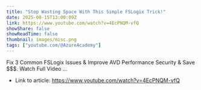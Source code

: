 ```yaml
---
title: "Stop Wasting Space With This Simple FSLogix Trick!"
date: 2025-08-15T13:00:09Z
link: https://www.youtube.com/watch?v=4EcPNQM-vfQ
showShare: false
showReadTime: false
thumbnail: images/misc.png
tags: ["youtube.com/@AzureAcademy"]
---
```

Fix 3 Common FSLogix Issues & Improve AVD Performance Security & Save $$$. Watch Full Video ...

- Link to article: https://www.youtube.com/watch?v=4EcPNQM-vfQ